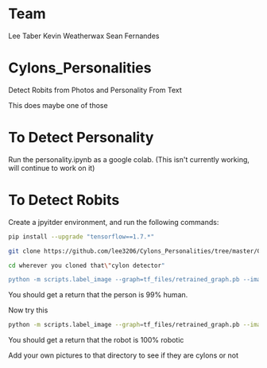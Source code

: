 # Team 
Lee Taber
Kevin Weatherwax
Sean Fernandes

# Cylons_Personalities
Detect Robits from Photos and Personality From Text
  
  This does maybe one of those


# To Detect Personality
Run the personality.ipynb as a google colab.
(This isn't currently working, will continue to work on it)

# To Detect Robits
Create a jpyitder environment, and run the following commands:

~~~bash
pip install --upgrade "tensorflow==1.7.*"

git clone https://github.com/lee3206/Cylons_Personalities/tree/master/Cylon%20detector

cd wherever you cloned that\"cylon detector"

python -m scripts.label_image --graph=tf_files/retrained_graph.pb --image=tf_files/42b.jpg
~~~

You should get a return that the person is 99% human.

Now try this

~~~bash
python -m scripts.label_image --graph=tf_files/retrained_graph.pb --image=tf_files/11_nao-humanoid.jpg
~~~

You should get a return that the robot is 100% robotic

Add your own pictures to that directory to see if they are cylons or not
